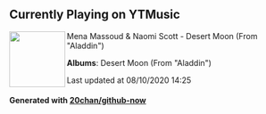 ## Currently Playing on YTMusic

[<img align="left" width="100" src="https://lh3.googleusercontent.com/1G0FPyoiijO6iICOkAQL6T6WUfYaWQdzryaD4y4qjp5QaW0PYZlt9Ah0MIX9w3NoGauKqZ7_kNKEprLSjw">](https://music.youtube.com/channel/UCzP-QpLTBCd09nkCQxqSrug)

Mena Massoud & Naomi Scott - Desert Moon (From "Aladdin")

**Albums**: Desert Moon (From "Aladdin")

Last updated at 08/10/2020 14:25

#### Generated with [20chan/github-now](https://github.com/20chan/github-now)


<!--
**20chan/20chan** is a ✨ _special_ ✨ repository because its `README.md` (this file) appears on your GitHub profile.

Here are some ideas to get you started:

- 🔭 I’m currently working on ...
- 🌱 I’m currently learning ...
- 👯 I’m looking to collaborate on ...
- 🤔 I’m looking for help with ...
- 💬 Ask me about ...
- 📫 How to reach me: ...
- 😄 Pronouns: ...
- ⚡ Fun fact: ...
-->
